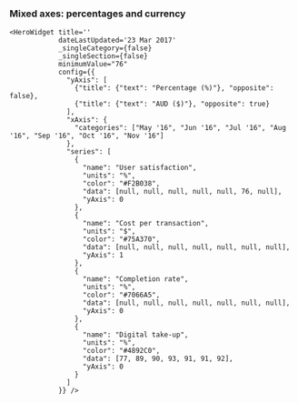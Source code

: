 ### Mixed axes: percentages and currency

    <HeroWidget title=''
                dateLastUpdated='23 Mar 2017'
                _singleCategory={false}
                _singleSection={false}
                minimumValue="76"
                config={{
                  "yAxis": [
                    {"title": {"text": "Percentage (%)"}, "opposite": false},
                    {"title": {"text": "AUD ($)"}, "opposite": true}
                  ],
                  "xAxis": {
                    "categories": ["May '16", "Jun '16", "Jul '16", "Aug '16", "Sep '16", "Oct '16", "Nov '16"]
                  },
                  "series": [
                    {
                      "name": "User satisfaction",
                      "units": "%",
                      "color": "#F2B038",
                      "data": [null, null, null, null, null, 76, null],
                      "yAxis": 0
                    },
                    {
                      "name": "Cost per transaction",
                      "units": "$",
                      "color": "#75A370",
                      "data": [null, null, null, null, null, null, null],
                      "yAxis": 1
                    },
                    {
                      "name": "Completion rate",
                      "units": "%",
                      "color": "#7066A5",
                      "data": [null, null, null, null, null, null, null],
                      "yAxis": 0
                    },
                    {
                      "name": "Digital take-up",
                      "units": "%",
                      "color": "#4892C0",
                      "data": [77, 89, 90, 93, 91, 91, 92],
                      "yAxis": 0
                    }
                  ]
                }} />
